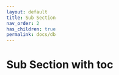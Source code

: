 ```yaml
---
layout: default
title: Sub Section
nav_order: 2
has_children: true
permalink: docs/db
---
```


# Sub Section with toc
